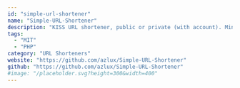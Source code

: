 ```yaml
---
id: "simple-url-shortener"
name: "Simple-URL-Shortener"
description: "KISS URL shortener, public or private (with account). Minimalist and lightweight. No dependencies."
tags:
  - "MIT"
  - "PHP"
category: "URL Shorteners"
website: "https://github.com/azlux/Simple-URL-Shortener"
github: "https://github.com/azlux/Simple-URL-Shortener"
#image: "/placeholder.svg?height=300&width=400"
---
```


